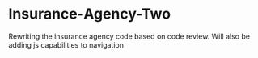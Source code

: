 # Insurance-Agency-Two
Rewriting the insurance agency code based on code review. Will also be adding js capabilities to navigation
